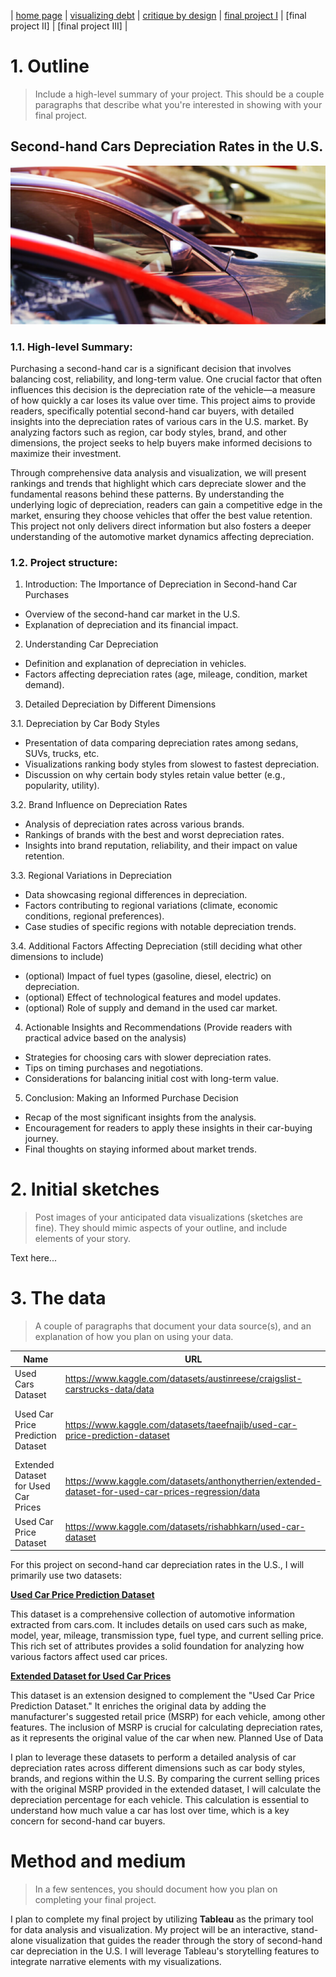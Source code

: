 | [home page](https://davidzouz.github.io/tswd-portfolio/) | [visualizing debt](https://davidzouz.github.io/tswd-portfolio/visualizing-government-debt) | [critique by design](https://davidzouz.github.io/tswd-portfolio/critique-by-design) | [final project I](https://davidzouz.github.io/tswd-portfolio/final-project-part-one) | [final project II] | [final project III] |

# 1. Outline
> Include a high-level summary of your project.  This should be a couple paragraphs that describe what you're interested in showing with your final project. 
 
## Second-hand Cars Depreciation Rates in the U.S.

<img src="car-pic1.png" width="700"/>

### 1.1. High-level Summary:

Purchasing a second-hand car is a significant decision that involves balancing cost, reliability, and long-term value. One crucial factor that often influences this decision is the depreciation rate of the vehicle—a measure of how quickly a car loses its value over time. This project aims to provide readers, specifically potential second-hand car buyers, with detailed insights into the depreciation rates of various cars in the U.S. market. By analyzing factors such as region, car body styles, brand, and other dimensions, the project seeks to help buyers make informed decisions to maximize their investment.

Through comprehensive data analysis and visualization, we will present rankings and trends that highlight which cars depreciate slower and the fundamental reasons behind these patterns. By understanding the underlying logic of depreciation, readers can gain a competitive edge in the market, ensuring they choose vehicles that offer the best value retention. This project not only delivers direct information but also fosters a deeper understanding of the automotive market dynamics affecting depreciation.

### 1.2. Project structure:

1. Introduction: The Importance of Depreciation in Second-hand Car Purchases
   
- Overview of the second-hand car market in the U.S.
- Explanation of depreciation and its financial impact.

2. Understanding Car Depreciation

- Definition and explanation of depreciation in vehicles.
- Factors affecting depreciation rates (age, mileage, condition, market demand).

3. Detailed Depreciation by Different Dimensions

 3.1. Depreciation by Car Body Styles

- Presentation of data comparing depreciation rates among sedans, SUVs, trucks, etc.
- Visualizations ranking body styles from slowest to fastest depreciation.
- Discussion on why certain body styles retain value better (e.g., popularity, utility).

 3.2. Brand Influence on Depreciation Rates

- Analysis of depreciation rates across various brands.
- Rankings of brands with the best and worst depreciation rates.
- Insights into brand reputation, reliability, and their impact on value retention.

 3.3. Regional Variations in Depreciation

- Data showcasing regional differences in depreciation.
- Factors contributing to regional variations (climate, economic conditions, regional preferences).
- Case studies of specific regions with notable depreciation trends.

3.4. Additional Factors Affecting Depreciation (still deciding what other dimensions to include)

- (optional) Impact of fuel types (gasoline, diesel, electric) on depreciation.
- (optional) Effect of technological features and model updates.
- (optional) Role of supply and demand in the used car market.

4. Actionable Insights and Recommendations (Provide readers with practical advice based on the analysis)

- Strategies for choosing cars with slower depreciation rates.
- Tips on timing purchases and negotiations.
- Considerations for balancing initial cost with long-term value.

5. Conclusion: Making an Informed Purchase Decision

- Recap of the most significant insights from the analysis.
- Encouragement for readers to apply these insights in their car-buying journey.
- Final thoughts on staying informed about market trends.

# 2. Initial sketches
> Post images of your anticipated data visualizations (sketches are fine). They should mimic aspects of your outline, and include elements of your story.  

Text here...

# 3. The data
> A couple of paragraphs that document your data source(s), and an explanation of how you plan on using your data. 

| Name | URL | Description |
|------|-----|-------------|
| Used Cars Dataset | https://www.kaggle.com/datasets/austinreese/craigslist-carstrucks-data/data | Vehicles listings from Craigslist.org within the United States |
| Used Car Price Prediction Dataset | https://www.kaggle.com/datasets/taeefnajib/used-car-price-prediction-dataset | A collection of automotive information extracted from https://www.cars.com |
| Extended Dataset for Used Car Prices | https://www.kaggle.com/datasets/anthonytherrien/extended-dataset-for-used-car-prices-regression/data | This dataset is an extension designed to complement the "Used Car Price Prediction Dataset" |
| Used Car Price Dataset | https://www.kaggle.com/datasets/rishabhkarn/used-car-dataset |  A dataset for predicting used car price |

For this project on second-hand car depreciation rates in the U.S., I will primarily use two datasets:

**[Used Car Price Prediction Dataset](https://www.kaggle.com/datasets/taeefnajib/used-car-price-prediction-dataset)** 

This dataset is a comprehensive collection of automotive information extracted from cars.com. It includes details on used cars such as make, model, year, mileage, transmission type, fuel type, and current selling price. This rich set of attributes provides a solid foundation for analyzing how various factors affect used car prices.

**[Extended Dataset for Used Car Prices](https://www.kaggle.com/datasets/anthonytherrien/extended-dataset-for-used-car-prices-regression/data)**

This dataset is an extension designed to complement the "Used Car Price Prediction Dataset." It enriches the original data by adding the manufacturer's suggested retail price (MSRP) for each vehicle, among other features. The inclusion of MSRP is crucial for calculating depreciation rates, as it represents the original value of the car when new.
Planned Use of Data

I plan to leverage these datasets to perform a detailed analysis of car depreciation rates across different dimensions such as car body styles, brands, and regions within the U.S. By comparing the current selling prices with the original MSRP provided in the extended dataset, I will calculate the depreciation percentage for each vehicle. This calculation is essential to understand how much value a car has lost over time, which is a key concern for second-hand car buyers.

# Method and medium
> In a few sentences, you should document how you plan on completing your final project. 

I plan to complete my final project by utilizing **Tableau** as the primary tool for data analysis and visualization. My project will be an interactive, stand-alone visualization that guides the reader through the story of second-hand car depreciation in the U.S. I will leverage Tableau's storytelling features to integrate narrative elements with my visualizations.
